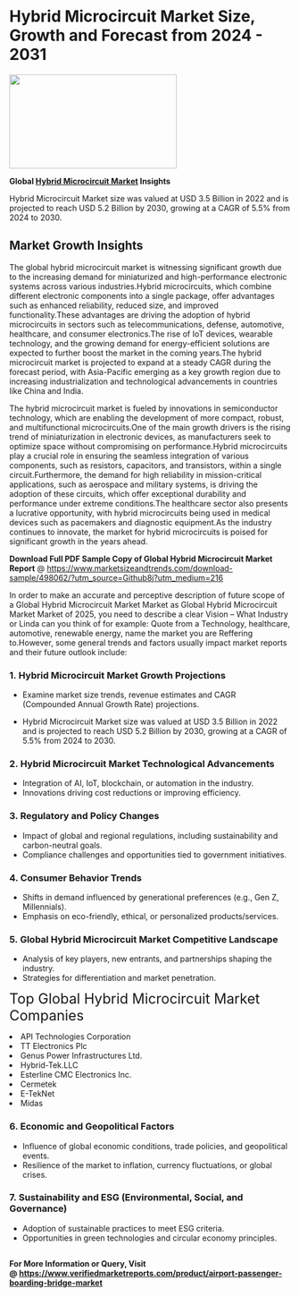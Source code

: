 <H1>Hybrid Microcircuit Market Size, Growth and Forecast from 2024 - 2031</H1><img class="aligncenter size-medium wp-image-584254" src="https://thirdeyenews.in/wp-content/uploads/2024/09/Global-Market-Research-300x168.jpeg" alt="" width="300" height="168" /><p><strong>Global&nbsp;<a href="https://www.marketsizeandtrends.com/download-sample/498062/?utm_source=Github8j?utm_medium=216">Hybrid Microcircuit Market</a> Insights</strong></p><p>Hybrid Microcircuit Market size was valued at USD 3.5 Billion in 2022 and is projected to reach USD 5.2 Billion by 2030, growing at a CAGR of 5.5% from 2024 to 2030.</p><p><h2>Market Growth Insights</h2> <p>The global hybrid microcircuit market is witnessing significant growth due to the increasing demand for miniaturized and high-performance electronic systems across various industries.Hybrid microcircuits, which combine different electronic components into a single package, offer advantages such as enhanced reliability, reduced size, and improved functionality.These advantages are driving the adoption of hybrid microcircuits in sectors such as telecommunications, defense, automotive, healthcare, and consumer electronics.The rise of IoT devices, wearable technology, and the growing demand for energy-efficient solutions are expected to further boost the market in the coming years.The hybrid microcircuit market is projected to expand at a steady CAGR during the forecast period, with Asia-Pacific emerging as a key growth region due to increasing industrialization and technological advancements in countries like China and India.</p> <p>The hybrid microcircuit market is fueled by innovations in semiconductor technology, which are enabling the development of more compact, robust, and multifunctional microcircuits.One of the main growth drivers is the rising trend of miniaturization in electronic devices, as manufacturers seek to optimize space without compromising on performance.Hybrid microcircuits play a crucial role in ensuring the seamless integration of various components, such as resistors, capacitors, and transistors, within a single circuit.Furthermore, the demand for high reliability in mission-critical applications, such as aerospace and military systems, is driving the adoption of these circuits, which offer exceptional durability and performance under extreme conditions.The healthcare sector also presents a lucrative opportunity, with hybrid microcircuits being used in medical devices such as pacemakers and diagnostic equipment.As the industry continues to innovate, the market for hybrid microcircuits is poised for significant growth in the years ahead.</p> <p><span class=""><strong>Download Full PDF Sample Copy of Global Hybrid Microcircuit Market Report</strong> @ <a href="https://www.marketsizeandtrends.com/download-sample/498062/?utm_source=Github8j?utm_medium=216" target="_blank">https://www.marketsizeandtrends.com/download-sample/498062/?utm_source=Github8j?utm_medium=216</a></span></p><p>In order to make an accurate and perceptive description of future scope of a Global&nbsp;Hybrid Microcircuit Market Market as Global&nbsp;Hybrid Microcircuit Market Market of 2025, you need to describe a clear Vision &ndash; What Industry or Linda can you think of for example: Quote from a Technology, healthcare, automotive, renewable energy, name the market you are Reffering to.However, some general trends and factors usually impact market reports and their future outlook include:</p><h3>1.&nbsp;<strong>Hybrid Microcircuit Market Growth Projections</strong></h3><ul><li>Examine market size trends, revenue estimates and CAGR (Compounded Annual Growth Rate) projections.</li><li><p>Hybrid Microcircuit Market size was valued at USD 3.5 Billion in 2022 and is projected to reach USD 5.2 Billion by 2030, growing at a CAGR of 5.5% from 2024 to 2030.</p></li></ul><h3>2.&nbsp;<strong>Hybrid Microcircuit Market Technological Advancements</strong></h3><ul><li>Integration of AI, IoT, blockchain, or automation in the industry.</li><li>Innovations driving cost reductions or improving efficiency.</li></ul><h3>3.&nbsp;<strong>Regulatory and Policy Changes</strong></h3><ul><li>Impact of global and regional regulations, including sustainability and carbon-neutral goals.</li><li>Compliance challenges and opportunities tied to government initiatives.</li></ul><h3>4.&nbsp;<strong>Consumer Behavior Trends</strong></h3><ul><li>Shifts in demand influenced by generational preferences (e.g., Gen Z, Millennials).</li><li>Emphasis on eco-friendly, ethical, or personalized products/services.</li></ul><h3>5.&nbsp;<strong>Global Hybrid Microcircuit Market Competitive Landscape</strong></h3><ul><li>Analysis of key players, new entrants, and partnerships shaping the industry.</li><li>Strategies for differentiation and market penetration.</li></ul><p data-pm-slice="1 1 []"><span style="color: inherit; font-family: inherit; font-size: 25px;">Top Global Hybrid Microcircuit Market Companies</span></p><div class="" data-test-id=""><p><li>API Technologies Corporation</li><li> TT Electronics Plc</li><li> Genus Power Infrastructures Ltd.</li><li> Hybrid-Tek.LLC</li><li> Esterline CMC Electronics Inc.</li><li> Cermetek</li><li> E-TekNet</li><li> Midas</li></p></div><h3>6.&nbsp;<strong>Economic and Geopolitical Factors</strong></h3><ul><li>Influence of global economic conditions, trade policies, and geopolitical events.</li><li>Resilience of the market to inflation, currency fluctuations, or global crises.</li></ul><h3>7.&nbsp;<strong>Sustainability and ESG (Environmental, Social, and Governance)</strong></h3><ul><li>Adoption of sustainable practices to meet ESG criteria.</li><li>Opportunities in green technologies and circular economy principles.</li></ul><h2><strong style="font-size: 14px;">For More Information or Query, Visit @&nbsp;</strong><a style="background-color: #ffffff; font-size: 14px;" href="https://www.marketsizeandtrends.com/report/hybrid-microcircuit-market/" target="_blank">https://www.verifiedmarketreports.com/product/airport-passenger-boarding-bridge-market</a></h2>